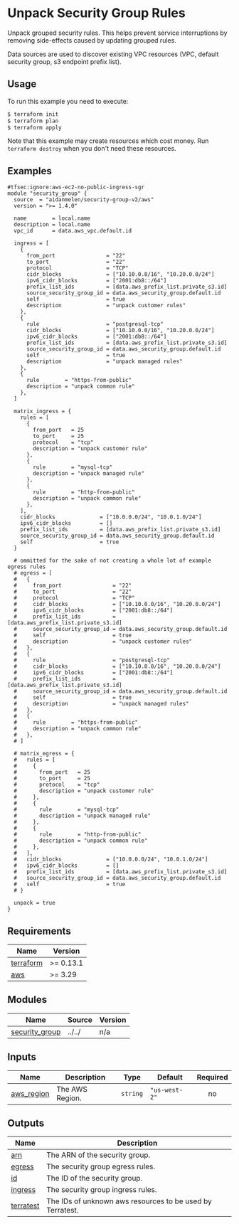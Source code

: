 # Unpack Security Group Rules

Unpack grouped security rules. This helps prevent service interruptions by removing side-effects caused by updating grouped rules.

Data sources are used to discover existing VPC resources (VPC, default security group, s3 endpoint prefix list).

## Usage

To run this example you need to execute:

```bash
$ terraform init
$ terraform plan
$ terraform apply
```

Note that this example may create resources which cost money. Run `terraform destroy` when you don't need these resources.

<!-- BEGINNING OF PRE-COMMIT-TERRAFORM DOCS HOOK -->

## Examples

```hcl
#tfsec:ignore:aws-ec2-no-public-ingress-sgr
module "security_group" {
  source  = "aidanmelen/security-group-v2/aws"
  version = ">= 1.4.0"

  name        = local.name
  description = local.name
  vpc_id      = data.aws_vpc.default.id

  ingress = [
    {
      from_port                = "22"
      to_port                  = "22"
      protocol                 = "TCP"
      cidr_blocks              = ["10.10.0.0/16", "10.20.0.0/24"]
      ipv6_cidr_blocks         = ["2001:db8::/64"]
      prefix_list_ids          = [data.aws_prefix_list.private_s3.id]
      source_security_group_id = data.aws_security_group.default.id
      self                     = true
      description              = "unpack customer rules"
    },
    {
      rule                     = "postgresql-tcp"
      cidr_blocks              = ["10.10.0.0/16", "10.20.0.0/24"]
      ipv6_cidr_blocks         = ["2001:db8::/64"]
      prefix_list_ids          = [data.aws_prefix_list.private_s3.id]
      source_security_group_id = data.aws_security_group.default.id
      self                     = true
      description              = "unpack managed rules"
    },
    {
      rule        = "https-from-public"
      description = "unpack common rule"
    },
  ]

  matrix_ingress = {
    rules = [
      {
        from_port   = 25
        to_port     = 25
        protocol    = "tcp"
        description = "unpack customer rule"
      },
      {
        rule        = "mysql-tcp"
        description = "unpack managed rule"
      },
      {
        rule        = "http-from-public"
        description = "unpack common rule"
      },
    ],
    cidr_blocks              = ["10.0.0.0/24", "10.0.1.0/24"]
    ipv6_cidr_blocks         = []
    prefix_list_ids          = [data.aws_prefix_list.private_s3.id]
    source_security_group_id = data.aws_security_group.default.id
    self                     = true
  }

  # ommitted for the sake of not creating a whole lot of example egress rules
  # egress = [
  #   {
  #     from_port                = "22"
  #     to_port                  = "22"
  #     protocol                 = "TCP"
  #     cidr_blocks              = ["10.10.0.0/16", "10.20.0.0/24"]
  #     ipv6_cidr_blocks         = ["2001:db8::/64"]
  #     prefix_list_ids          = [data.aws_prefix_list.private_s3.id]
  #     source_security_group_id = data.aws_security_group.default.id
  #     self                     = true
  #     description              = "unpack customer rules"
  #   },
  #   {
  #     rule                     = "postgresql-tcp"
  #     cidr_blocks              = ["10.10.0.0/16", "10.20.0.0/24"]
  #     ipv6_cidr_blocks         = ["2001:db8::/64"]
  #     prefix_list_ids          = [data.aws_prefix_list.private_s3.id]
  #     source_security_group_id = data.aws_security_group.default.id
  #     self                     = true
  #     description              = "unpack managed rules"
  #   },
  #   {
  #     rule        = "https-from-public"
  #     description = "unpack common rule"
  #   },
  # ]

  # matrix_egress = {
  #   rules = [
  #     {
  #       from_port   = 25
  #       to_port     = 25
  #       protocol    = "tcp"
  #       description = "unpack customer rule"
  #     },
  #     {
  #       rule        = "mysql-tcp"
  #       description = "unpack managed rule"
  #     },
  #     {
  #       rule        = "http-from-public"
  #       description = "unpack common rule"
  #     },
  #   ],
  #   cidr_blocks              = ["10.0.0.0/24", "10.0.1.0/24"]
  #   ipv6_cidr_blocks         = []
  #   prefix_list_ids          = [data.aws_prefix_list.private_s3.id]
  #   source_security_group_id = data.aws_security_group.default.id
  #   self                     = true
  # }

  unpack = true
}
```

## Requirements

| Name | Version |
|------|---------|
| <a name="requirement_terraform"></a> [terraform](#requirement\_terraform) | >= 0.13.1 |
| <a name="requirement_aws"></a> [aws](#requirement\_aws) | >= 3.29 |
## Modules

| Name | Source | Version |
|------|--------|---------|
| <a name="module_security_group"></a> [security\_group](#module\_security\_group) | ../../ | n/a |
## Inputs

| Name | Description | Type | Default | Required |
|------|-------------|------|---------|:--------:|
| <a name="input_aws_region"></a> [aws\_region](#input\_aws\_region) | The AWS Region. | `string` | `"us-west-2"` | no |
## Outputs

| Name | Description |
|------|-------------|
| <a name="output_arn"></a> [arn](#output\_arn) | The ARN of the security group. |
| <a name="output_egress"></a> [egress](#output\_egress) | The security group egress rules. |
| <a name="output_id"></a> [id](#output\_id) | The ID of the security group. |
| <a name="output_ingress"></a> [ingress](#output\_ingress) | The security group ingress rules. |
| <a name="output_terratest"></a> [terratest](#output\_terratest) | The IDs of unknown aws resources to be used by Terratest. |
<!-- END OF PRE-COMMIT-TERRAFORM DOCS HOOK -->
